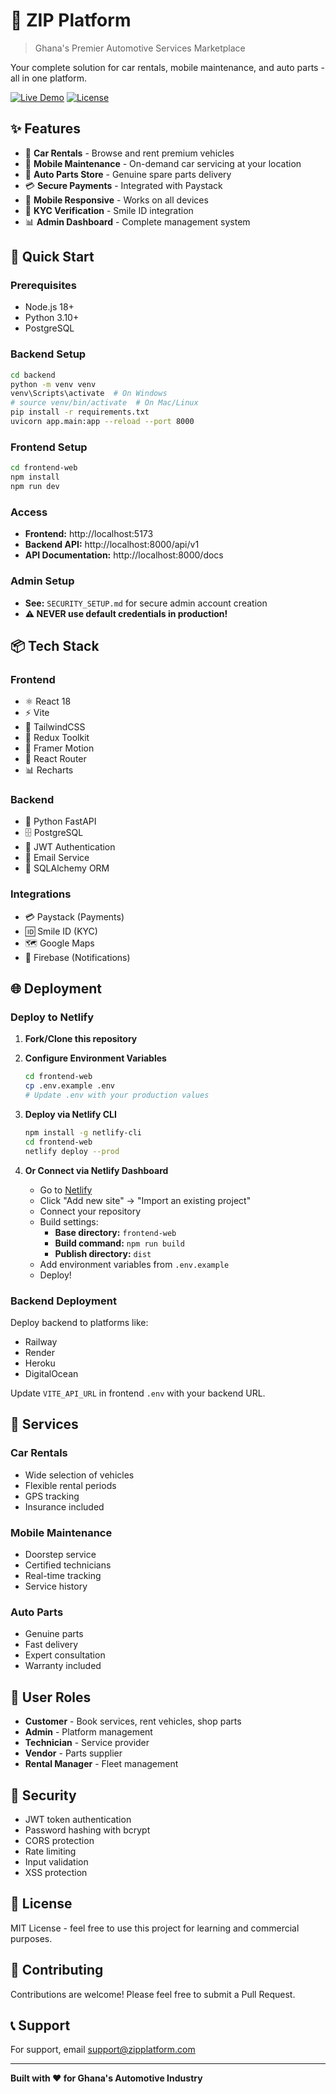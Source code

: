 # 🚗 ZIP Platform

> Ghana's Premier Automotive Services Marketplace

Your complete solution for car rentals, mobile maintenance, and auto parts - all in one platform.

[![Live Demo](https://img.shields.io/badge/demo-live-success)](https://your-netlify-url.netlify.app)
[![License](https://img.shields.io/badge/license-MIT-blue)](LICENSE)

## ✨ Features

- 🚗 **Car Rentals** - Browse and rent premium vehicles
- 🔧 **Mobile Maintenance** - On-demand car servicing at your location
- 🛒 **Auto Parts Store** - Genuine spare parts delivery
- 💳 **Secure Payments** - Integrated with Paystack
- 📱 **Mobile Responsive** - Works on all devices
- 🔐 **KYC Verification** - Smile ID integration
- 📊 **Admin Dashboard** - Complete management system

## 🚀 Quick Start

### Prerequisites
- Node.js 18+
- Python 3.10+
- PostgreSQL

### Backend Setup
```bash
cd backend
python -m venv venv
venv\Scripts\activate  # On Windows
# source venv/bin/activate  # On Mac/Linux
pip install -r requirements.txt
uvicorn app.main:app --reload --port 8000
```

### Frontend Setup
```bash
cd frontend-web
npm install
npm run dev
```

### Access
- **Frontend:** http://localhost:5173
- **Backend API:** http://localhost:8000/api/v1
- **API Documentation:** http://localhost:8000/docs

### Admin Setup
- **See:** `SECURITY_SETUP.md` for secure admin account creation
- **⚠️ NEVER use default credentials in production!**

## 📦 Tech Stack

### Frontend
- ⚛️ React 18
- ⚡ Vite
- 🎨 TailwindCSS
- 🔄 Redux Toolkit
- 📱 Framer Motion
- 🎯 React Router
- 📊 Recharts

### Backend
- 🐍 Python FastAPI
- 🗄️ PostgreSQL
- 🔐 JWT Authentication
- 📧 Email Service
- 💾 SQLAlchemy ORM

### Integrations
- 💳 Paystack (Payments)
- 🆔 Smile ID (KYC)
- 🗺️ Google Maps
- 🔔 Firebase (Notifications)

## 🌐 Deployment

### Deploy to Netlify

1. **Fork/Clone this repository**

2. **Configure Environment Variables**
   ```bash
   cd frontend-web
   cp .env.example .env
   # Update .env with your production values
   ```

3. **Deploy via Netlify CLI**
   ```bash
   npm install -g netlify-cli
   cd frontend-web
   netlify deploy --prod
   ```

4. **Or Connect via Netlify Dashboard**
   - Go to [Netlify](https://app.netlify.com)
   - Click "Add new site" → "Import an existing project"
   - Connect your repository
   - Build settings:
     - **Base directory:** `frontend-web`
     - **Build command:** `npm run build`
     - **Publish directory:** `dist`
   - Add environment variables from `.env.example`
   - Deploy!

### Backend Deployment

Deploy backend to platforms like:
- Railway
- Render
- Heroku
- DigitalOcean

Update `VITE_API_URL` in frontend `.env` with your backend URL.

## 📱 Services

### Car Rentals
- Wide selection of vehicles
- Flexible rental periods
- GPS tracking
- Insurance included

### Mobile Maintenance
- Doorstep service
- Certified technicians
- Real-time tracking
- Service history

### Auto Parts
- Genuine parts
- Fast delivery
- Expert consultation
- Warranty included

## 👥 User Roles

- **Customer** - Book services, rent vehicles, shop parts
- **Admin** - Platform management
- **Technician** - Service provider
- **Vendor** - Parts supplier
- **Rental Manager** - Fleet management

## 🔐 Security

- JWT token authentication
- Password hashing with bcrypt
- CORS protection
- Rate limiting
- Input validation
- XSS protection

## 📄 License

MIT License - feel free to use this project for learning and commercial purposes.

## 🤝 Contributing

Contributions are welcome! Please feel free to submit a Pull Request.

## 📞 Support

For support, email support@zipplatform.com

---

**Built with ❤️ for Ghana's Automotive Industry**
